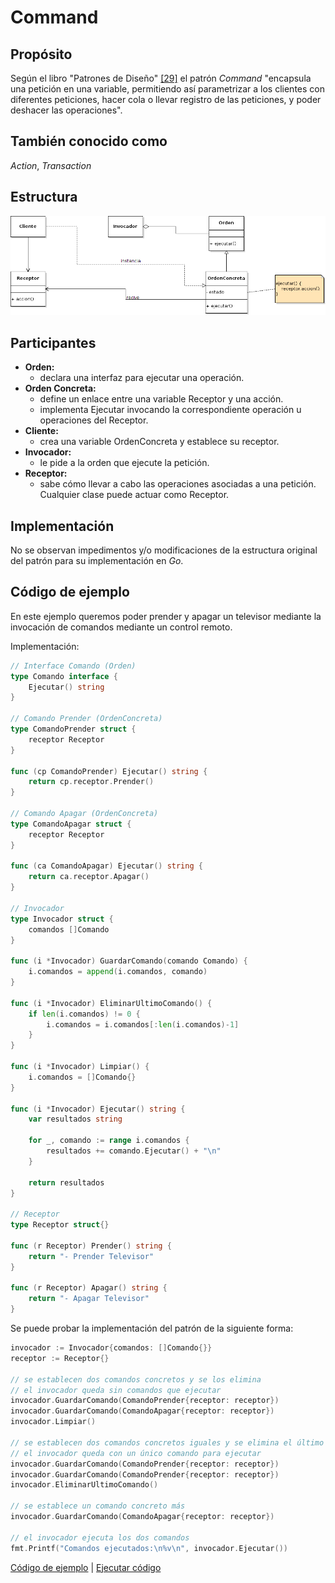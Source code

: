 # Command

## Propósito

Según el libro "Patrones de Diseño" [\[29\]](../../../recursos.md) el patrón _Command_ "encapsula una petición en una variable, permitiendo así parametrizar a los clientes con diferentes peticiones, hacer cola o llevar registro de las peticiones, y poder deshacer las operaciones".

## También conocido como

_Action_, _Transaction_

## Estructura

![](../../../.gitbook/assets/command.png)

## Participantes

* **Orden:**
  * declara una interfaz para ejecutar una operación.
* **Orden Concreta:**
  * define un enlace entre una variable Receptor y una acción.
  * implementa Ejecutar invocando la correspondiente operación u operaciones del Receptor.
* **Cliente:**
  * crea una variable OrdenConcreta y establece su receptor.
* **Invocador:**
  * le pide a la orden que ejecute la petición.
* **Receptor:**
  * sabe cómo llevar a cabo las operaciones asociadas a una petición. Cualquier clase puede actuar como Receptor.

## Implementación

No se observan impedimentos y/o modificaciones de la estructura original del patrón para su implementación en _Go_.

## Código de ejemplo

En este ejemplo queremos poder prender y apagar un televisor mediante la invocación de comandos mediante un control remoto.

Implementación:

```go
// Interface Comando (Orden)
type Comando interface {
    Ejecutar() string
}

// Comando Prender (OrdenConcreta)
type ComandoPrender struct {
    receptor Receptor
}

func (cp ComandoPrender) Ejecutar() string {
    return cp.receptor.Prender()
}

// Comando Apagar (OrdenConcreta)
type ComandoApagar struct {
    receptor Receptor
}

func (ca ComandoApagar) Ejecutar() string {
    return ca.receptor.Apagar()
}

// Invocador
type Invocador struct {
    comandos []Comando
}

func (i *Invocador) GuardarComando(comando Comando) {
    i.comandos = append(i.comandos, comando)
}

func (i *Invocador) EliminarUltimoComando() {
    if len(i.comandos) != 0 {
        i.comandos = i.comandos[:len(i.comandos)-1]
    }
}

func (i *Invocador) Limpiar() {
    i.comandos = []Comando{}
}

func (i *Invocador) Ejecutar() string {
    var resultados string

    for _, comando := range i.comandos {
        resultados += comando.Ejecutar() + "\n"
    }

    return resultados
}

// Receptor
type Receptor struct{}

func (r Receptor) Prender() string {
    return "- Prender Televisor"
}

func (r Receptor) Apagar() string {
    return "- Apagar Televisor"
}
```

Se puede probar la implementación del patrón de la siguiente forma:

```go
invocador := Invocador{comandos: []Comando{}}
receptor := Receptor{}

// se establecen dos comandos concretos y se los elimina
// el invocador queda sin comandos que ejecutar
invocador.GuardarComando(ComandoPrender{receptor: receptor})
invocador.GuardarComando(ComandoApagar{receptor: receptor})
invocador.Limpiar()

// se establecen dos comandos concretos iguales y se elimina el último
// el invocador queda con un único comando para ejecutar
invocador.GuardarComando(ComandoPrender{receptor: receptor})
invocador.GuardarComando(ComandoPrender{receptor: receptor})
invocador.EliminarUltimoComando()

// se establece un comando concreto más
invocador.GuardarComando(ComandoApagar{receptor: receptor})

// el invocador ejecuta los dos comandos
fmt.Printf("Comandos ejecutados:\n%v\n", invocador.Ejecutar())
```

[Código de ejemplo](https://github.com/danielspk/designpatternsingo/tree/master/patrones/comportamiento/command) \| [Ejecutar código](https://play.golang.org/p/BRtWoVLF5nB)

